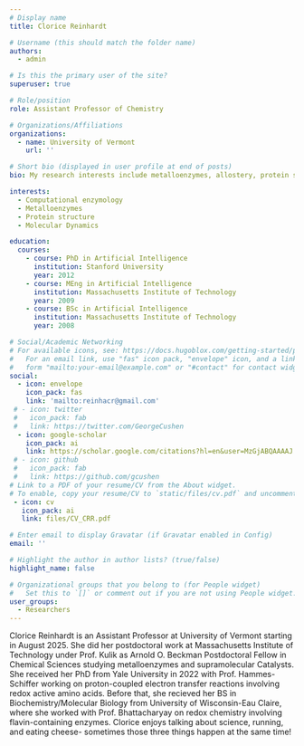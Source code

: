 ```yaml
---
# Display name
title: Clorice Reinhardt

# Username (this should match the folder name)
authors:
  - admin

# Is this the primary user of the site?
superuser: true

# Role/position
role: Assistant Professor of Chemistry

# Organizations/Affiliations
organizations:
  - name: University of Vermont
    url: ''

# Short bio (displayed in user profile at end of posts)
bio: My research interests include metalloenzymes, allostery, protein structure, and everything molecular dynamics. 

interests:
  - Computational enzymology
  - Metalloenzymes
  - Protein structure
  - Molecular Dynamics

education:
  courses:
    - course: PhD in Artificial Intelligence
      institution: Stanford University
      year: 2012
    - course: MEng in Artificial Intelligence
      institution: Massachusetts Institute of Technology
      year: 2009
    - course: BSc in Artificial Intelligence
      institution: Massachusetts Institute of Technology
      year: 2008

# Social/Academic Networking
# For available icons, see: https://docs.hugoblox.com/getting-started/page-builder/#icons
#   For an email link, use "fas" icon pack, "envelope" icon, and a link in the
#   form "mailto:your-email@example.com" or "#contact" for contact widget.
social:
  - icon: envelope
    icon_pack: fas
    link: 'mailto:reinhacr@gmail.com'
 # - icon: twitter
 #   icon_pack: fab
 #   link: https://twitter.com/GeorgeCushen
  - icon: google-scholar
    icon_pack: ai
    link: https://scholar.google.com/citations?hl=en&user=MzGjABQAAAAJ
 # - icon: github
 #   icon_pack: fab
 #   link: https://github.com/gcushen
# Link to a PDF of your resume/CV from the About widget.
# To enable, copy your resume/CV to `static/files/cv.pdf` and uncomment the lines below.
 - icon: cv
   icon_pack: ai
   link: files/CV_CRR.pdf

# Enter email to display Gravatar (if Gravatar enabled in Config)
email: ''

# Highlight the author in author lists? (true/false)
highlight_name: false

# Organizational groups that you belong to (for People widget)
#   Set this to `[]` or comment out if you are not using People widget.
user_groups:
  - Researchers
---
```


Clorice Reinhardt is an Assistant Professor at University of Vermont starting in August 2025. She did her postdoctoral work at Massachusetts Institute of Technology under Prof. Kulik as Arnold O. Beckman Postdoctoral Fellow in Chemical Sciences studying metalloenzymes and supramolecular Catalysts. She received her PhD from Yale University in 2022 with Prof. Hammes-Schiffer working on proton-coupled electron transfer reactions involving redox active amino acids. Before that, she recieved her BS in Biochemistry/Molecular Biology from University of Wisconsin-Eau Claire, where she worked with Prof. Bhattacharyay on redox chemistry involving flavin-containing enzymes. Clorice enjoys talking about science, running, and eating cheese- sometimes those three things happen at the same time!


